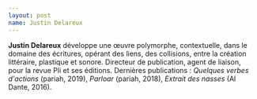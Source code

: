 ```yaml
---
layout: post
name: Justin Delareux
---
```

**Justin Delareux** développe une œuvre polymorphe, contextuelle, dans le domaine des écritures, opérant des liens, des collisions, entre la création littéraire, plastique et sonore. Directeur de publication, agent de liaison, pour la revue Pli et ses éditions. Dernières publications : *Quelques verbes d'actions* (pariah, 2019), *Parloar* (pariah, 2018), *Extrait des nasses* (Al Dante, 2016).